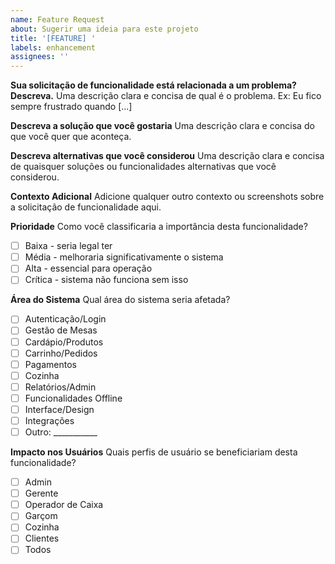 ```yaml
---
name: Feature Request
about: Sugerir uma ideia para este projeto
title: '[FEATURE] '
labels: enhancement
assignees: ''
---
```


**Sua solicitação de funcionalidade está relacionada a um problema? Descreva.**
Uma descrição clara e concisa de qual é o problema. Ex: Eu fico sempre frustrado quando [...]

**Descreva a solução que você gostaria**
Uma descrição clara e concisa do que você quer que aconteça.

**Descreva alternativas que você considerou**
Uma descrição clara e concisa de quaisquer soluções ou funcionalidades alternativas que você considerou.

**Contexto Adicional**
Adicione qualquer outro contexto ou screenshots sobre a solicitação de funcionalidade aqui.

**Prioridade**
Como você classificaria a importância desta funcionalidade?
- [ ] Baixa - seria legal ter
- [ ] Média - melhoraria significativamente o sistema
- [ ] Alta - essencial para operação
- [ ] Crítica - sistema não funciona sem isso

**Área do Sistema**
Qual área do sistema seria afetada?
- [ ] Autenticação/Login
- [ ] Gestão de Mesas
- [ ] Cardápio/Produtos
- [ ] Carrinho/Pedidos
- [ ] Pagamentos
- [ ] Cozinha
- [ ] Relatórios/Admin
- [ ] Funcionalidades Offline
- [ ] Interface/Design
- [ ] Integrações
- [ ] Outro: ___________

**Impacto nos Usuários**
Quais perfis de usuário se beneficiariam desta funcionalidade?
- [ ] Admin
- [ ] Gerente
- [ ] Operador de Caixa
- [ ] Garçom
- [ ] Cozinha
- [ ] Clientes
- [ ] Todos